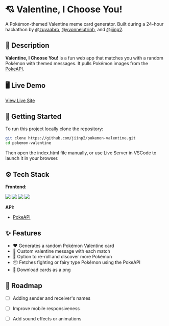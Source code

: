 # 💘 Valentine, I Choose You!

A Pokémon-themed Valentine meme card generator. Built during a 24-hour hackathon by [@zuyaabro](https://github.com/zuyaabro), [@yvonnelutrinh](https://github.com/yvonnelutrinh), and [@jiinp2](https://github.com/jiinp2).

## 📖 Description

**Valentine, I Choose You!** is a fun web app that matches you with a random Pokémon with themed messages. It pulls Pokémon images from the [PokeAPI](https://pokeapi.co/).

## 🖥️ Live Demo
[View Live Site](https://pokemon-valentine.vercel.app/)  

## 🚀 Getting Started

To run this project locally clone the repository:

```bash
git clone https://github.com/jiinp2/pokemon-valentine.git
cd pokemon-valentine
```
Then open the index.html file manually, or use Live Server in VSCode to launch it in your browser.

## ⚙️ Tech Stack

**Frontend:**
<p align="left">
  <img src="https://img.shields.io/badge/HTML5-E34F26?style=for-the-badge&logo=html5&logoColor=white" />
  <img src="https://img.shields.io/badge/CSS3-1572B6?style=for-the-badge&logo=css3&logoColor=white" />
    <img src="https://img.shields.io/badge/Sass-CC6699?style=for-the-badge&logo=sass&logoColor=white" />
  <img src="https://img.shields.io/badge/JavaScript-323330?style=for-the-badge&logo=javascript&logoColor=F7DF1E" />
</p>

**API:**  
- [PokeAPI](https://pokeapi.co/)

## ✨ Features

- ♥️ Generates a random Pokémon Valentine card
- 🎨 Custom valentine message with each match
- 🔁 Option to re-roll and discover more Pokémon
- 📦 Fetches fighting or fairy type Pokémon using the PokeAPI
- 💌 Download cards as a png

## 📌 Roadmap

- [ ] Adding sender and receiver's names
- [ ] Improve mobile responsiveness
- [ ] Add sound effects or animations

